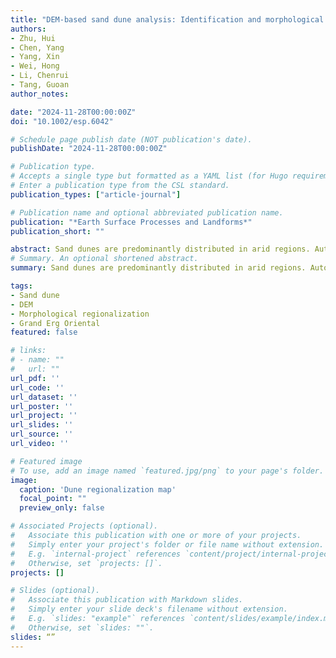 ```yaml
---
title: "DEM-based sand dune analysis: Identification and morphological regionalization in the Grand Erg Oriental"
authors:
- Zhu, Hui
- Chen, Yang
- Yang, Xin
- Wei, Hong
- Li, Chenrui 
- Tang, Guoan
author_notes:

date: "2024-11-28T00:00:00Z"
doi: "10.1002/esp.6042"

# Schedule page publish date (NOT publication's date).
publishDate: "2024-11-28T00:00:00Z"

# Publication type.
# Accepts a single type but formatted as a YAML list (for Hugo requirements).
# Enter a publication type from the CSL standard.
publication_types: ["article-journal"]

# Publication name and optional abbreviated publication name.
publication: "*Earth Surface Processes and Landforms*"
publication_short: ""

abstract: Sand dunes are predominantly distributed in arid regions. Automatic mapping and regionalization of sand dunes in large-scale areas are crucial to understanding the evolution trends of aeolian sand environments. Different from existing studies primarily focused on mapping the extent of desert areas, this study proposes a framework for automatic identification and comprehensive regionalization based on dunes morphology. First, the basal terrain of the dune area is constructed, and the difference between this basal terrain and the DEM is calculated using threshold segmentation to delineate the extent of dunes. Further, some landscape metrics are selected to quantify the collective morphological characteristics of sand dunes. Then, a spatially constrained multivariate clustering method is applied to regionalize dunes comprehensively. Compared to existing DEM-based dune extraction methods, this method can represent dune characteristics more accurately. The application in the Grand Erg Oriental achieved a high extraction accuracy of 94.17%, indicating its suitability for identifying dunes with diverse types in large-scale areas. a six-region map is generated that can clearly demonstrate diverse landscape patterns of dunes. The results indicate that the subregions containing branching linear dunes and network dunes have the highest area proportions, accounting for 27.68% and 26.83% of the total study area, respectively. This study provides valuable reference for aeolian geomorphology research specifically offering support for studies in the Grand Erg Oriental region.
# Summary. An optional shortened abstract.
summary: Sand dunes are predominantly distributed in arid regions. Automatic mapping and regionalization of sand dunes in large-scale areas are crucial to understanding the evolution trends of aeolian sand environments. Different from existing studies primarily focused on mapping the extent of desert areas, this study proposes a framework for automatic identification and comprehensive regionalization based on dunes morphology. 

tags:
- Sand dune
- DEM
- Morphological regionalization
- Grand Erg Oriental
featured: false

# links:
# - name: ""
#   url: ""
url_pdf: ''
url_code: ''
url_dataset: ''
url_poster: ''
url_project: ''
url_slides: ''
url_source: ''
url_video: ''

# Featured image
# To use, add an image named `featured.jpg/png` to your page's folder. 
image:
  caption: 'Dune regionalization map'
  focal_point: ""
  preview_only: false

# Associated Projects (optional).
#   Associate this publication with one or more of your projects.
#   Simply enter your project's folder or file name without extension.
#   E.g. `internal-project` references `content/project/internal-project/index.md`.
#   Otherwise, set `projects: []`.
projects: []

# Slides (optional).
#   Associate this publication with Markdown slides.
#   Simply enter your slide deck's filename without extension.
#   E.g. `slides: "example"` references `content/slides/example/index.md`.
#   Otherwise, set `slides: ""`.
slides: “”
---
```


<!-- {{% callout note %}}
Click the *Cite* button above to demo the feature to enable visitors to import publication metadata into their reference management software.
{{% /callout %}} -->
<!-- 
{{% callout note %}}
Create your slides in Markdown - click the *Slides* button to check out the example.
{{% /callout %}}

Add the publication's **full text** or **supplementary notes** here. You can use rich formatting such as including [code, math, and images](https://docs.hugoblox.com/content/writing-markdown-latex/). -->
